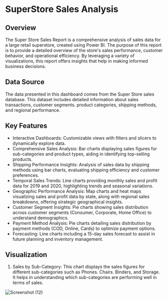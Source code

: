 # SuperStore Sales Analysis
## Overview
The Super Store Sales Report is a comprehensive analysis of sales data for a large retail superstore, created using Power BI. The purpose of this report is to provide a detailed overview of the store's sales performance, customer behavior, and operational efficiency. By leveraging a variety of visualizations, this report offers insights that help in making informed business decisions.
## Data Source
The data presented in this dashboard comes from the Super Store sales database. This dataset includes detailed information about sales transactions, customer segments. product categories, shipping methods, and regional performance.
## Key Features
- Interactive Dashboards: Customizable views with filters and slicers to dynamically explore data.
- Comprehensive Sales Analysis: Bar charts displaying sales figures for sub-categories and product types, aiding in identifying top-selling products.
- Shipping Performance Insights: Analysis of sales data by shipping methods using bar charts, evaluating shipping efficiency and customer preferences.
- Temporal Sales Trends: Line charts providing monthly sales and profit data for 2019 and 2020, highlighting trends and seasonal variations.
- Geographic Performance Analysis: Map charts and heat maps visualizing sales and profit data by state, along with regional sales breakdowns, offering strategic geographical insights.
- Customer Segment Insights: Pie charts showing sales distribution across customer segments (Consumer, Corporate, Home Office) to understand demographics.
- Payment Method Analysis: Pie charts detailing sales distribution by payment methods (COD, Online, Cards) to optimize payment options.
- Forecasting: Line charts including a 15-day sales forecast to assist in future planning and inventory management.
## Visualization
1. Sales by Sub-Category: This chart displays the sales figures for different sub-categories such as Phones. Chairs. Binders, and Storage. It helps in understanding which sub-categories are performing well in terms of sales.

![Screenshot (12)](https://github.com/RutujaPatil26/Powerbi_Project/assets/172021951/ddfcb041-1e5b-4308-95fc-1ad403b33193)



